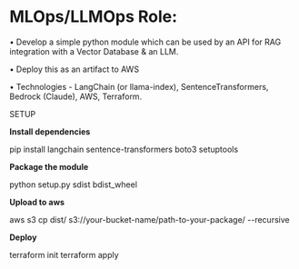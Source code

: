 # MLOps/LLMOps Role:
• Develop a simple python module which can be used by an API for RAG
integration with a Vector Database & an LLM.

• Deploy this as an artifact to AWS

• Technologies - LangChain (or llama-index), SentenceTransformers, Bedrock
(Claude), AWS, Terraform.



SETUP

**Install dependencies**

pip install langchain sentence-transformers boto3 setuptools

**Package the module**

python setup.py sdist bdist_wheel

**Upload to aws**

aws s3 cp dist/ s3://your-bucket-name/path-to-your-package/ --recursive

**Deploy**

terraform init
terraform apply
